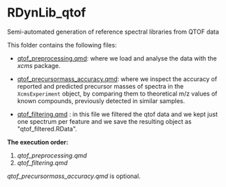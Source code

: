 # RDynLib_qtof

Semi-automated generation of reference spectral libraries from QTOF data

This folder contains the following files:

- [qtof_preprocessing.qmd](qtof_preprocessing.qmd): where we load and analyse
  the data with the *xcms* package.

- [qtof_precursormass_accuracy.qmd](qtof_precursormass_accuracy.qmd): where we
  inspect the accuracy of reported and predicted precursor masses of spectra in
  the `XcmsExperiment` object, by comparing them to theoretical m/z values of
  known compounds, previously detected in similar samples.

- [qtof_filtering.qmd](qtof_filtering.qmd) : in this file we filtered the qtof
  data and we kept just one spectrum per feature and we save the resulting
  object as "qtof_filtered.RData".

**The execution order:**

1. *qtof_preprocessing.qmd*
2. *qtof_filtering.qmd*

*qtof_precursormass_accuracy.qmd* is optional.
